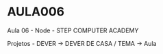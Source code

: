 # AULA006
Aula 06 - Node - STEP COMPUTER ACADEMY

Projetos - DEVER -> DEVER DE CASA / TEMA -> Aula

